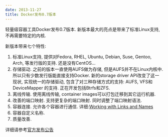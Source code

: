 ```yaml
---
date: 2013-11-27
title: Docker发布0.7版本
---
```


轻量级容器工具Docker发布0.7版本. 新版本最大的亮点是带来了标准Linux支持, 不再需要特定的内核.

新版本带来七个特性:

1. 标准Linux支持, 提供对Fedora, RHEL, Ubuntu, Debian, Suse, Gentoo, Arch, 等发行版的支持. 还是没有CentOS...
2. 存储驱动. 之前的版本一直使用AUFS做为存储, 但是AUFS并不在Linux内核中. 所以只有少数发行版能直接支持Docker. 新的storage driver API改变了这一现状, 实现统一的存储驱动, 包含了对三种存储方式的支持: AUFS, VFS和DeviceMapper 的支持. 正在开发包括Btrfs和ZFS.
3. 离线传输. 使用离线传输, container images可以打包迁移到其它运行机器.
4. 改善的端口映射. 支持更复杂的端口映射. 同时调整了端口映射语法.
5. 容器连接. 允许各个容器进行通信. 详细:[Working with Links and Names](http://docs.docker.io/en/latest/use/working_with_links_names/#links-service-discovery-for-docker)
6. 容器自定义名称.
7. 质量改善.

详细请参考[官方发布公告](http://blog.docker.io/2013/11/docker-0-7-docker-now-runs-on-any-linux-distribution/)
